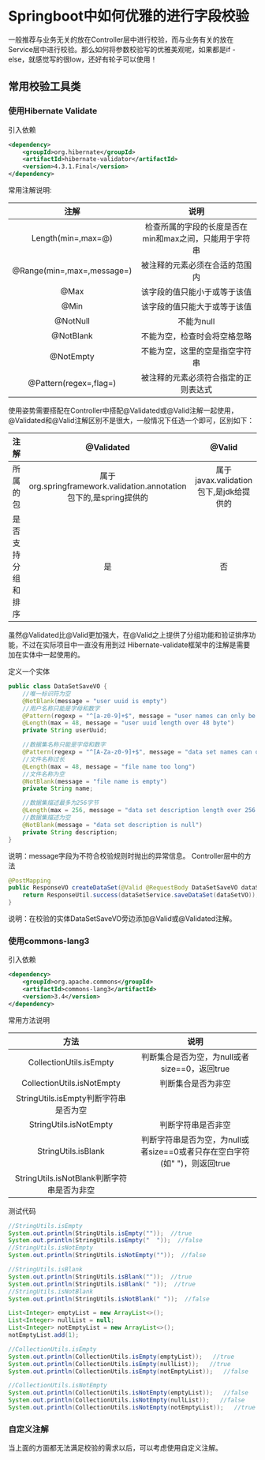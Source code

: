 # Springboot中如何优雅的进行字段校验

一般推荐与业务无关的放在Controller层中进行校验，而与业务有关的放在Service层中进行校验。那么如何将参数校验写的优雅美观呢，如果都是if - else，就感觉写的很low，还好有轮子可以使用！

## 常用校验工具类

### 使用Hibernate Validate
引入依赖

``` xml
<dependency>
    <groupId>org.hibernate</groupId>
    <artifactId>hibernate-validator</artifactId>
    <version>4.3.1.Final</version>
</dependency>
```
常用注解说明: 

| 注解        | 说明     | 
|:-------------:|:-------------:|
|Length(min=,max=@)     | 检查所属的字段的长度是否在min和max之间，只能用于字符串 |
| @Range(min=,max=,message=)     | 被注释的元素必须在合适的范围内     |
| @Max | 该字段的值只能小于或等于该值      |
| @Min     | 该字段的值只能大于或等于该值|
|@NotNull     | 不能为null     |
| @NotBlank | 不能为空，检查时会将空格忽略     |
| @NotEmpty      | 不能为空，这里的空是指空字符串|
| @Pattern(regex=,flag=)     |被注释的元素必须符合指定的正则表达式     |

使用姿势需要搭配在Controller中搭配@Validated或@Valid注解一起使用，@Validated和@Valid注解区别不是很大，一般情况下任选一个即可，区别如下：

| 注解        | @Validated     | @Valid |
|:-------------:|:-------------:|:-------------:|
|所属的包|属于org.springframework.validation.annotation包下的,是spring提供的|属于javax.validation包下,是jdk给提供的|	
|是否支持分组和排序|是|否|
		
虽然@Validated比@Valid更加强大，在@Valid之上提供了分组功能和验证排序功能，不过在实际项目中一直没有用到过 Hibernate-validate框架中的注解是需要加在实体中一起使用的。

定义一个实体
``` java
public class DataSetSaveVO {
    //唯一标识符为空
    @NotBlank(message = "user uuid is empty")
    //用户名称只能是字母和数字
    @Pattern(regexp = "^[a-z0-9]+$", message = "user names can only be alphabetic and numeric")
    @Length(max = 48, message = "user uuid length over 48 byte")
    private String userUuid;

    //数据集名称只能是字母和数字
    @Pattern(regexp = "^[A-Za-z0-9]+$", message = "data set names can only be letters and Numbers")
    //文件名称过长
    @Length(max = 48, message = "file name too long")
    //文件名称为空
    @NotBlank(message = "file name is empty")
    private String name;

    //数据集描述最多为256字节
    @Length(max = 256, message = "data set description length over 256 byte")
    //数据集描述为空
    @NotBlank(message = "data set description is null")
    private String description;
}
```

说明：message字段为不符合校验规则时抛出的异常信息。
Controller层中的方法
``` java
@PostMapping
public ResponseVO createDataSet(@Valid @RequestBody DataSetSaveVO dataSetVO) {
    return ResponseUtil.success(dataSetService.saveDataSet(dataSetVO));
}
```

说明：在校验的实体DataSetSaveVO旁边添加@Valid或@Validated注解。


### 使用commons-lang3
引入依赖
``` xml
<dependency>
    <groupId>org.apache.commons</groupId>
    <artifactId>commons-lang3</artifactId>
    <version>3.4</version>
</dependency>
```
常用方法说明

|方法        |说明     |
|:-------------:|:-------------:|
|CollectionUtils.isEmpty|判断集合是否为空，为null或者size==0，返回true|
|CollectionUtils.isNotEmpty|判断集合是否为非空|
|StringUtils.isEmpty判断字符串是否为空
|StringUtils.isNotEmpty|判断字符串是否非空|
|StringUtils.isBlank|判断字符串是否为空，为null或者size==0或者只存在空白字符(如" ")，则返回true|
|StringUtils.isNotBlank判断字符串是否为非空
	
测试代码
``` java
//StringUtils.isEmpty
System.out.println(StringUtils.isEmpty(""));  //true
System.out.println(StringUtils.isEmpty("  "));  //false
//StringUtils.isNotEmpty
System.out.println(StringUtils.isNotEmpty(""));  //false

//StringUtils.isBlank
System.out.println(StringUtils.isBlank(""));  //true
System.out.println(StringUtils.isBlank(" "));  //true
//StringUtils.isNotBlank
System.out.println(StringUtils.isNotBlank(" "));  //false

List<Integer> emptyList = new ArrayList<>();
List<Integer> nullList = null;
List<Integer> notEmptyList = new ArrayList<>();
notEmptyList.add(1);

//CollectionUtils.isEmpty
System.out.println(CollectionUtils.isEmpty(emptyList));   //true
System.out.println(CollectionUtils.isEmpty(nullList));   //true
System.out.println(CollectionUtils.isEmpty(notEmptyList));   //false

//CollectionUtils.isNotEmpty
System.out.println(CollectionUtils.isNotEmpty(emptyList));   //false
System.out.println(CollectionUtils.isNotEmpty(nullList));   //false
System.out.println(CollectionUtils.isNotEmpty(notEmptyList));   //true
```

### 自定义注解
当上面的方面都无法满足校验的需求以后，可以考虑使用自定义注解。


